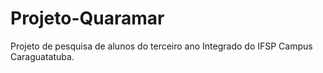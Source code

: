 # Projeto-Quaramar
Projeto de pesquisa de alunos do terceiro ano Integrado do IFSP Campus Caraguatatuba.
